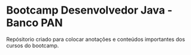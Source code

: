# Bootcamp Desenvolvedor Java - Banco PAN

Repósitorio criado para colocar anotações e conteúdos importantes dos cursos do bootcamp.
